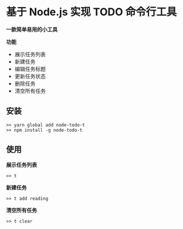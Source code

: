 # 基于 Node.js 实现 TODO 命令行工具
**一款简单易用的小工具**

**功能**
- 展示任务列表
- 新建任务
- 编辑任务标题
- 更新任务状态 
- 删除任务
- 清空所有任务

## 安装
```
>> yarn global add node-todo-t
>> npm install -g node-todo-t 
```

## 使用

**展示任务列表**
```
>> t
```
**新建任务**
```
>> t add reading
```
**清空所有任务**
```
>> t clear
```

